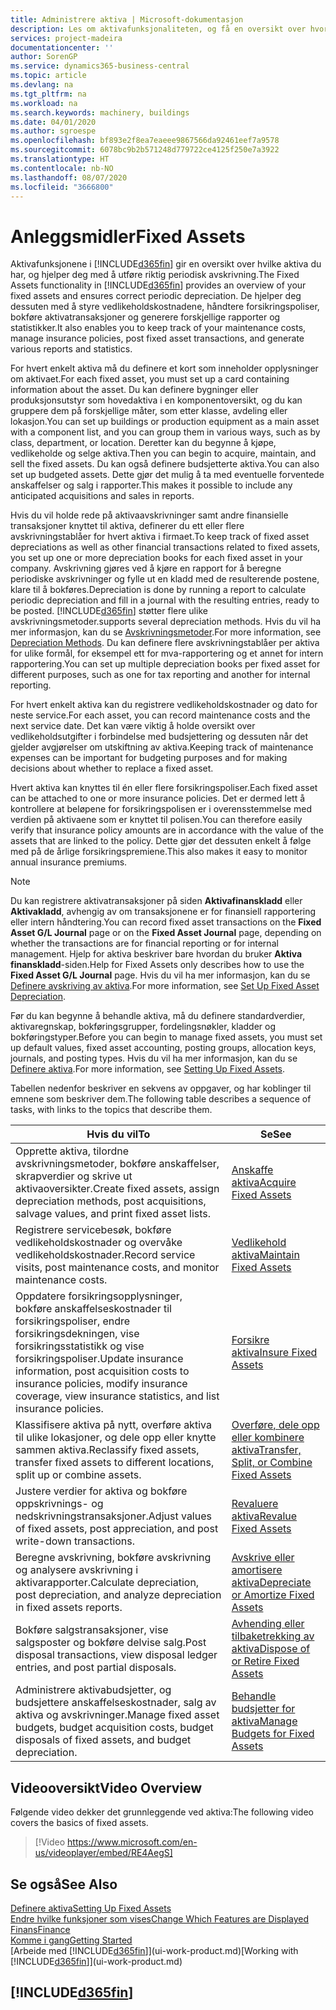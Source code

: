 ```yaml
---
title: Administrere aktiva | Microsoft-dokumentasjon
description: Les om aktivafunksjonaliteten, og få en oversikt over hvordan du arbeider med aktiva.
services: project-madeira
documentationcenter: ''
author: SorenGP
ms.service: dynamics365-business-central
ms.topic: article
ms.devlang: na
ms.tgt_pltfrm: na
ms.workload: na
ms.search.keywords: machinery, buildings
ms.date: 04/01/2020
ms.author: sgroespe
ms.openlocfilehash: bf893e2f8ea7eaeee9867566da92461eef7a9578
ms.sourcegitcommit: 6078bc9b2b571248d779722ce4125f250e7a3922
ms.translationtype: HT
ms.contentlocale: nb-NO
ms.lasthandoff: 08/07/2020
ms.locfileid: "3666800"
---
```

# <a name="fixed-assets"></a><span data-ttu-id="90eea-103">Anleggsmidler</span><span class="sxs-lookup"><span data-stu-id="90eea-103">Fixed Assets</span></span>
<span data-ttu-id="90eea-104">Aktivafunksjonene i [!INCLUDE[d365fin](includes/d365fin_md.md)] gir en oversikt over hvilke aktiva du har, og hjelper deg med å utføre riktig periodisk avskrivning.</span><span class="sxs-lookup"><span data-stu-id="90eea-104">The Fixed Assets functionality in [!INCLUDE[d365fin](includes/d365fin_md.md)] provides an overview of your fixed assets and ensures correct periodic depreciation.</span></span> <span data-ttu-id="90eea-105">De hjelper deg dessuten med å styre vedlikeholdskostnadene, håndtere forsikringspoliser, bokføre aktivatransaksjoner og generere forskjellige rapporter og statistikker.</span><span class="sxs-lookup"><span data-stu-id="90eea-105">It also enables you to keep track of your maintenance costs, manage insurance policies, post fixed asset transactions, and generate various reports and statistics.</span></span>

<span data-ttu-id="90eea-106">For hvert enkelt aktiva må du definere et kort som inneholder opplysninger om aktivaet.</span><span class="sxs-lookup"><span data-stu-id="90eea-106">For each fixed asset, you must set up a card containing information about the asset.</span></span> <span data-ttu-id="90eea-107">Du kan definere bygninger eller produksjonsutstyr som hovedaktiva i en komponentoversikt, og du kan gruppere dem på forskjellige måter, som etter klasse, avdeling eller lokasjon.</span><span class="sxs-lookup"><span data-stu-id="90eea-107">You can set up buildings or production equipment as a main asset with a component list, and you can group them in various ways, such as by class, department, or location.</span></span> <span data-ttu-id="90eea-108">Deretter kan du begynne å kjøpe, vedlikeholde og selge aktiva.</span><span class="sxs-lookup"><span data-stu-id="90eea-108">Then you can begin to acquire, maintain, and sell the fixed assets.</span></span> <span data-ttu-id="90eea-109">Du kan også definere budsjetterte aktiva.</span><span class="sxs-lookup"><span data-stu-id="90eea-109">You can also set up budgeted assets.</span></span> <span data-ttu-id="90eea-110">Dette gjør det mulig å ta med eventuelle forventede anskaffelser og salg i rapporter.</span><span class="sxs-lookup"><span data-stu-id="90eea-110">This makes it possible to include any anticipated acquisitions and sales in reports.</span></span>

<span data-ttu-id="90eea-111">Hvis du vil holde rede på aktivaavskrivninger samt andre finansielle transaksjoner knyttet til aktiva, definerer du ett eller flere avskrivningstablåer for hvert aktiva i firmaet.</span><span class="sxs-lookup"><span data-stu-id="90eea-111">To keep track of fixed asset depreciations as well as other financial transactions related to fixed assets, you set up one or more depreciation books for each fixed asset in your company.</span></span> <span data-ttu-id="90eea-112">Avskrivning gjøres ved å kjøre en rapport for å beregne periodiske avskrivninger og fylle ut en kladd med de resulterende postene, klare til å bokføres.</span><span class="sxs-lookup"><span data-stu-id="90eea-112">Depreciation is done by running a report to calculate periodic depreciation and fill in a journal with the resulting entries, ready to be posted.</span></span> [!INCLUDE[d365fin](includes/d365fin_md.md)] <span data-ttu-id="90eea-113">støtter flere ulike avskrivningsmetoder.</span><span class="sxs-lookup"><span data-stu-id="90eea-113">supports several depreciation methods.</span></span> <span data-ttu-id="90eea-114">Hvis du vil ha mer informasjon, kan du se [Avskrivningsmetoder](fa-depreciation-methods.md).</span><span class="sxs-lookup"><span data-stu-id="90eea-114">For more information, see [Depreciation Methods](fa-depreciation-methods.md).</span></span> <span data-ttu-id="90eea-115">Du kan definere flere avskrivningstablåer per aktiva for ulike formål, for eksempel ett for mva-rapportering og et annet for intern rapportering.</span><span class="sxs-lookup"><span data-stu-id="90eea-115">You can set up multiple depreciation books per fixed asset for different purposes, such as one for tax reporting and another for internal reporting.</span></span>

<span data-ttu-id="90eea-116">For hvert enkelt aktiva kan du registrere vedlikeholdskostnader og dato for neste service.</span><span class="sxs-lookup"><span data-stu-id="90eea-116">For each asset, you can record maintenance costs and the next service date.</span></span> <span data-ttu-id="90eea-117">Det kan være viktig å holde oversikt over vedlikeholdsutgifter i forbindelse med budsjettering og dessuten når det gjelder avgjørelser om utskiftning av aktiva.</span><span class="sxs-lookup"><span data-stu-id="90eea-117">Keeping track of maintenance expenses can be important for budgeting purposes and for making decisions about whether to replace a fixed asset.</span></span>

<span data-ttu-id="90eea-118">Hvert aktiva kan knyttes til én eller flere forsikringspoliser.</span><span class="sxs-lookup"><span data-stu-id="90eea-118">Each fixed asset can be attached to one or more insurance policies.</span></span> <span data-ttu-id="90eea-119">Det er dermed lett å kontrollere at beløpene for forsikringspolisen er i overensstemmelse med verdien på aktivaene som er knyttet til polisen.</span><span class="sxs-lookup"><span data-stu-id="90eea-119">You can therefore easily verify that insurance policy amounts are in accordance with the value of the assets that are linked to the policy.</span></span> <span data-ttu-id="90eea-120">Dette gjør det dessuten enkelt å følge med på de årlige forsikringspremiene.</span><span class="sxs-lookup"><span data-stu-id="90eea-120">This also makes it easy to monitor annual insurance premiums.</span></span>

> [!NOTE]  
>   <span data-ttu-id="90eea-121">Du kan registrere aktivatransaksjoner på siden **Aktivafinanskladd** eller **Aktivakladd**, avhengig av om transaksjonene er for finansiell rapportering eller intern håndtering.</span><span class="sxs-lookup"><span data-stu-id="90eea-121">You can record fixed asset transactions on the **Fixed Asset G/L Journal** page or on the **Fixed Asset Journal** page, depending on whether the transactions are for financial reporting or for internal management.</span></span> <span data-ttu-id="90eea-122">Hjelp for aktiva beskriver bare hvordan du bruker **Aktiva finanskladd**-siden.</span><span class="sxs-lookup"><span data-stu-id="90eea-122">Help for Fixed Assets only describes how to use the **Fixed Asset G/L Journal** page.</span></span> <span data-ttu-id="90eea-123">Hvis du vil ha mer informasjon, kan du se [Definere avskriving av aktiva](fa-how-setup-depreciation.md).</span><span class="sxs-lookup"><span data-stu-id="90eea-123">For more information, see [Set Up Fixed Asset Depreciation](fa-how-setup-depreciation.md).</span></span>

<span data-ttu-id="90eea-124">Før du kan begynne å behandle aktiva, må du definere standardverdier, aktivaregnskap, bokføringsgrupper, fordelingsnøkler, kladder og bokføringstyper.</span><span class="sxs-lookup"><span data-stu-id="90eea-124">Before you can begin to manage fixed assets, you must set up default values, fixed asset accounting, posting groups, allocation keys, journals, and posting types.</span></span> <span data-ttu-id="90eea-125">Hvis du vil ha mer informasjon, kan du se [Definere aktiva](fa-setup.md).</span><span class="sxs-lookup"><span data-stu-id="90eea-125">For more information, see [Setting Up Fixed Assets](fa-setup.md).</span></span>

<span data-ttu-id="90eea-126">Tabellen nedenfor beskriver en sekvens av oppgaver, og har koblinger til emnene som beskriver dem.</span><span class="sxs-lookup"><span data-stu-id="90eea-126">The following table describes a sequence of tasks, with links to the topics that describe them.</span></span>

| <span data-ttu-id="90eea-127">Hvis du vil</span><span class="sxs-lookup"><span data-stu-id="90eea-127">To</span></span> | <span data-ttu-id="90eea-128">Se</span><span class="sxs-lookup"><span data-stu-id="90eea-128">See</span></span> |
| --- | --- |
| <span data-ttu-id="90eea-129">Opprette aktiva, tilordne avskrivningsmetoder, bokføre anskaffelser, skrapverdier og skrive ut aktivaoversikter.</span><span class="sxs-lookup"><span data-stu-id="90eea-129">Create fixed assets, assign depreciation methods, post acquisitions, salvage values, and print fixed asset lists.</span></span> |[<span data-ttu-id="90eea-130">Anskaffe aktiva</span><span class="sxs-lookup"><span data-stu-id="90eea-130">Acquire Fixed Assets</span></span>](fa-how-acquire.md) |
| <span data-ttu-id="90eea-131">Registrere servicebesøk, bokføre vedlikeholdskostnader og overvåke vedlikeholdskostnader.</span><span class="sxs-lookup"><span data-stu-id="90eea-131">Record service visits, post maintenance costs, and monitor maintenance costs.</span></span> |[<span data-ttu-id="90eea-132">Vedlikehold aktiva</span><span class="sxs-lookup"><span data-stu-id="90eea-132">Maintain Fixed Assets</span></span>](fa-how-maintain.md) |
| <span data-ttu-id="90eea-133">Oppdatere forsikringsopplysninger, bokføre anskaffelseskostnader til forsikringspoliser, endre forsikringsdekningen, vise forsikringsstatistikk og vise forsikringspoliser.</span><span class="sxs-lookup"><span data-stu-id="90eea-133">Update insurance information, post acquisition costs to insurance policies, modify insurance coverage, view insurance statistics, and list insurance policies.</span></span> |[<span data-ttu-id="90eea-134">Forsikre aktiva</span><span class="sxs-lookup"><span data-stu-id="90eea-134">Insure Fixed Assets</span></span>](fa-how-insure.md) |
| <span data-ttu-id="90eea-135">Klassifisere aktiva på nytt, overføre aktiva til ulike lokasjoner, og dele opp eller knytte sammen aktiva.</span><span class="sxs-lookup"><span data-stu-id="90eea-135">Reclassify fixed assets, transfer fixed assets to different locations, split up or combine assets.</span></span> |[<span data-ttu-id="90eea-136">Overføre, dele opp eller kombinere aktiva</span><span class="sxs-lookup"><span data-stu-id="90eea-136">Transfer, Split, or Combine Fixed Assets</span></span>](fa-how-trans-split-combine.md) |
| <span data-ttu-id="90eea-137">Justere verdier for aktiva og bokføre oppskrivnings- og nedskrivningstransaksjoner.</span><span class="sxs-lookup"><span data-stu-id="90eea-137">Adjust values of fixed assets, post appreciation, and post write-down transactions.</span></span> |[<span data-ttu-id="90eea-138">Revaluere aktiva</span><span class="sxs-lookup"><span data-stu-id="90eea-138">Revalue Fixed Assets</span></span>](fa-how-revalue.md) |
| <span data-ttu-id="90eea-139">Beregne avskrivning, bokføre avskrivning og analysere avskrivning i aktivarapporter.</span><span class="sxs-lookup"><span data-stu-id="90eea-139">Calculate depreciation, post depreciation, and  analyze depreciation in fixed assets reports.</span></span> |[<span data-ttu-id="90eea-140">Avskrive eller amortisere aktiva</span><span class="sxs-lookup"><span data-stu-id="90eea-140">Depreciate or Amortize Fixed Assets</span></span>](fa-how-depreciate-amortize.md) |
| <span data-ttu-id="90eea-141">Bokføre salgstransaksjoner, vise salgsposter og bokføre delvise salg.</span><span class="sxs-lookup"><span data-stu-id="90eea-141">Post disposal transactions, view disposal ledger entries, and post partial disposals.</span></span> |[<span data-ttu-id="90eea-142">Avhending eller tilbaketrekking av aktiva</span><span class="sxs-lookup"><span data-stu-id="90eea-142">Dispose of or Retire Fixed Assets</span></span>](fa-how-dispose-retire.md) |
| <span data-ttu-id="90eea-143">Administrere aktivabudsjetter, og budsjettere anskaffelseskostnader, salg av aktiva og avskrivninger.</span><span class="sxs-lookup"><span data-stu-id="90eea-143">Manage fixed asset budgets, budget acquisition costs, budget disposals of fixed assets, and budget depreciation.</span></span> |[<span data-ttu-id="90eea-144">Behandle budsjetter for aktiva</span><span class="sxs-lookup"><span data-stu-id="90eea-144">Manage Budgets for Fixed Assets</span></span>](fa-how-manage-budgets.md) |

## <a name="video-overview"></a><span data-ttu-id="90eea-145">Videooversikt</span><span class="sxs-lookup"><span data-stu-id="90eea-145">Video Overview</span></span>
<span data-ttu-id="90eea-146">Følgende video dekker det grunnleggende ved aktiva:</span><span class="sxs-lookup"><span data-stu-id="90eea-146">The following video covers the basics of fixed assets.</span></span>

> [!Video https://www.microsoft.com/en-us/videoplayer/embed/RE4AegS]

## <a name="see-also"></a><span data-ttu-id="90eea-147">Se også</span><span class="sxs-lookup"><span data-stu-id="90eea-147">See Also</span></span>
[<span data-ttu-id="90eea-148">Definere aktiva</span><span class="sxs-lookup"><span data-stu-id="90eea-148">Setting Up Fixed Assets</span></span>](fa-setup.md)  
[<span data-ttu-id="90eea-149">Endre hvilke funksjoner som vises</span><span class="sxs-lookup"><span data-stu-id="90eea-149">Change Which Features are Displayed</span></span>](ui-experiences.md)  
[<span data-ttu-id="90eea-150">Finans</span><span class="sxs-lookup"><span data-stu-id="90eea-150">Finance</span></span>](finance.md)  
[<span data-ttu-id="90eea-151">Komme i gang</span><span class="sxs-lookup"><span data-stu-id="90eea-151">Getting Started</span></span>](product-get-started.md)  
<span data-ttu-id="90eea-152">[Arbeide med [!INCLUDE[d365fin](includes/d365fin_md.md)]](ui-work-product.md)</span><span class="sxs-lookup"><span data-stu-id="90eea-152">[Working with [!INCLUDE[d365fin](includes/d365fin_md.md)]](ui-work-product.md)</span></span>

## [!INCLUDE[d365fin](includes/free_trial_md.md)]  
 

